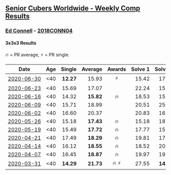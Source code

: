 <style>table {white-space: nowrap;}</style>

## [Senior Cubers Worldwide - Weekly Comp Results](/scw-comp/results/)
### [Ed Connell](README.md) - [2018CONN04](https://www.worldcubeassociation.org/persons/2018CONN04?event=333)
#### 3x3x3 Results

<span style="white-space: nowrap;">🔥 = PR average</span>, <span style="white-space: nowrap;">⚡ = PR single</span>.

| Date | Age | Single | Average | Awards | Solve 1 | Solve 2 | Solve 3 | Solve 4 | Solve 5 | Video |
| :--: | :--: | --: | --: | :--: | --: | --: | --: | --: | --: | :-- |
| [2020-06-30](../../results/2020-06-30/333.md) | <40 | **12.27** | 15.93 | ⚡ | 15.42 | 17.86 | 15.47 | **12.27** | 16.89 | [Link](https://www.facebook.com/events/679860472562391?view=permalink&id=682342735647498) |
| [2020-06-23](../../results/2020-06-23/333.md) | <40 | 15.69 | 17.07 |  | 22.24 | 15.69 | 18.07 | 16.78 | 16.36 | [Link](https://www.facebook.com/events/722150235200875?view=permalink&id=724947131587852) |
| [2020-06-16](../../results/2020-06-16/333.md) | <40 | 14.32 | **15.82** | 🔥 | 18.53 | 15.40 | 16.74 | 15.32 | 14.32 | [Link](https://www.facebook.com/events/604103587178706?view=permalink&id=607127260209672) |
| [2020-06-09](../../results/2020-06-09/333.md) | <40 | 15.71 | 18.99 |  | 20.51 | 25.08 | 18.51 | 15.71 | 17.95 | [Link](https://www.facebook.com/events/903549840109576?view=permalink&id=906639443133949) |
| [2020-06-02](../../results/2020-06-02/333.md) | <40 | 16.60 | 20.37 |  | 20.83 | 16.60 | 19.96 | 21.15 | 20.32 | [Link](https://www.facebook.com/events/3373950429496747?view=permalink&id=3381554995402957) |
| [2020-05-26](../../results/2020-05-26/333.md) | <40 | 15.18 | **17.43** | 🔥 | 15.18 | 18.36 | 17.98 | 15.95 | 18.95 | [Link](https://www.facebook.com/events/688407551989463?view=permalink&id=691154921714726) |
| [2020-05-19](../../results/2020-05-19/333.md) | <40 | 15.49 | **17.72** | 🔥 | 17.77 | 15.49 | 19.59 | 19.38 | 16.02 | [Link](https://www.facebook.com/events/1880761498725633?view=permalink&id=1885616124906837) |
| [2020-04-21](../../results/2020-04-21/333.md) | <40 | 17.49 | **18.29** | 🔥 | 19.81 | 17.49 | 17.96 | 19.35 | 17.55 | [Link](https://www.facebook.com/events/880278499062375?view=permalink&id=883228898767335) |
| [2020-04-14](../../results/2020-04-14/333.md) | <40 | 16.12 | **18.55** | 🔥 | 18.52 | 20.72 | 16.41 | 16.12 | 22.27 | [Link](https://www.facebook.com/events/982619255468618?view=permalink&id=985739345156609) |
| [2020-04-07](../../results/2020-04-07/333.md) | <40 | 16.45 | **18.87** | 🔥 | 19.97 | 19.15 | 17.50 | 16.45 | 20.07 | [Link](https://www.facebook.com/events/510082903229069?view=permalink&id=511553629748663) |
| [2020-03-31](../../results/2020-03-31/333.md) | <40 | **14.29** | **21.73** | 🔥 ⚡ | 27.55 | **14.29** | 20.14 | 20.80 | 24.26 | [Link](https://www.facebook.com/events/207898257161923?view=permalink&id=209185620366520) |


<!-- Global site tag (gtag.js) - Google Analytics -->
<script async src="https://www.googletagmanager.com/gtag/js?id=UA-86348435-3"></script>
<script>window.dataLayer = window.dataLayer || []; function gtag() {dataLayer.push(arguments);} gtag('js', new Date()); gtag('config', 'UA-86348435-3');</script>
